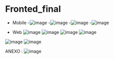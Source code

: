 # Fronted_final

- Mobile
-![image](https://github.com/Manzanito20003/Fronted_final/assets/112734981/7285292e-deee-48d0-b965-6ede3be4ce06)
-![image](https://github.com/Manzanito20003/Fronted_final/assets/112734981/72f6665f-91cf-44e6-ad0c-a3d58972a3d0)
-![image](https://github.com/Manzanito20003/Fronted_final/assets/112734981/f4cf9bfa-3bff-493a-8c11-6c1f06e602c0)
-![image](https://github.com/Manzanito20003/Fronted_final/assets/112734981/4109ff13-7954-4e19-981a-b406303bdfb2)

- Web 
![image](https://github.com/Manzanito20003/Fronted_final/assets/112734981/ebb48b27-2cc2-41b6-9ceb-ce6c1e21d805)
![image](https://github.com/Manzanito20003/Fronted_final/assets/112734981/7fcdb515-7955-4804-8703-8ec58821902b)
![image](https://github.com/Manzanito20003/Fronted_final/assets/112734981/3cebcf50-a1f3-42f6-bacf-0f9ffef62fd4)
![image](https://github.com/Manzanito20003/Fronted_final/assets/112734981/030b802c-3bea-4409-be83-2d21ce4bd53f)

![image](https://github.com/Manzanito20003/Fronted_final/assets/112734981/dfb8bf66-449c-4226-8f98-3bd7a1785679)
![image](https://github.com/Manzanito20003/Fronted_final/assets/112734981/81a803fa-a1ee-4ab0-b653-f73cba6ba85a)


ANEXO :
![image](https://github.com/Manzanito20003/Fronted_final/assets/112734981/9501e432-228a-4a2a-8ef1-554f8f254249)


